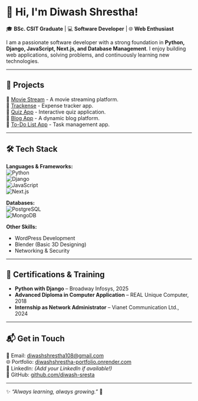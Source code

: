 # 👋 Hi, I'm Diwash Shrestha!  

🎓 **BSc. CSIT Graduate** | 💻 **Software Developer** | 🌐 **Web Enthusiast**  

I am a passionate software developer with a strong foundation in **Python, Django, JavaScript, Next.js, and Database Management**. I enjoy building web applications, solving problems, and continuously learning new technologies.  

---

## 🚀 **Projects**
🔹 [Movie Stream](https://github.com/diwash-sresta/movie_stream) - A movie streaming platform.  
🔹 [Trackense](https://github.com/diwash-sresta/Trackense) - Expense tracker app.  
🔹 [Quiz App](https://github.com/diwash-sresta/quiz-project) - Interactive quiz application.  
🔹 [Blog App](https://github.com/diwash-sresta/django-jan-20) - A dynamic blog platform.  
🔹 [To-Do List App](https://github.com/diwash-sresta/To-do-list) - Task management app.  

---

## 🛠 **Tech Stack**
**Languages & Frameworks:**  
![Python](https://img.shields.io/badge/Python-3776AB?style=for-the-badge&logo=python&logoColor=white)  
![Django](https://img.shields.io/badge/Django-092E20?style=for-the-badge&logo=django&logoColor=white)  
![JavaScript](https://img.shields.io/badge/JavaScript-F7DF1E?style=for-the-badge&logo=javascript&logoColor=black)  
![Next.js](https://img.shields.io/badge/Next.js-000000?style=for-the-badge&logo=next.js&logoColor=white)  

**Databases:**  
![PostgreSQL](https://img.shields.io/badge/PostgreSQL-316192?style=for-the-badge&logo=postgresql&logoColor=white)  
![MongoDB](https://img.shields.io/badge/MongoDB-4EA94B?style=for-the-badge&logo=mongodb&logoColor=white)  

**Other Skills:**  
- WordPress Development  
- Blender (Basic 3D Designing)  
- Networking & Security  

---

## 📜 **Certifications & Training**
- **Python with Django** – Broadway Infosys, 2025  
- **Advanced Diploma in Computer Application** – REAL Unique Computer, 2018  
- **Internship as Network Administrator** – Vianet Communication Ltd., 2024  

---

## 📬 **Get in Touch**
📧 Email: [diwashshrestha108@gmail.com](mailto:diwashshrestha108@gmail.com)  
🌐 Portfolio: [diwashshrestha-portfolio.onrender.com](https://diwashshrestha-portfolio.onrender.com/)  
💼 LinkedIn: *(Add your LinkedIn if available!)*  
🐍 GitHub: [github.com/diwash-sresta](https://github.com/diwash-sresta)  

---

✨ *“Always learning, always growing.”* 🚀  
